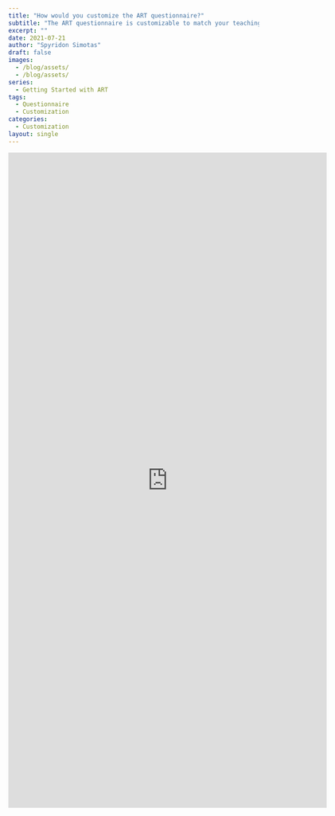 ```yaml
---
title: "How would you customize the ART questionnaire?"
subtitle: "The ART questionnaire is customizable to match your teaching/learning situation."
excerpt: ""
date: 2021-07-21
author: "Spyridon Simotas"
draft: false
images:
  - /blog/assets/
  - /blog/assets/
series:
  - Getting Started with ART
tags:
  - Questionnaire
  - Customization
categories:
  - Customization
layout: single
---
```




<iframe src="https://docs.google.com/forms/d/e/1FAIpQLSe8k0Su6G3Do6g6QCKgN1_wUmpNCShE4O3vU1R6S--XVO4nKA/viewform?embedded=true" width="640" height="1317" frameborder="0" marginheight="0" marginwidth="0">Loading…</iframe>